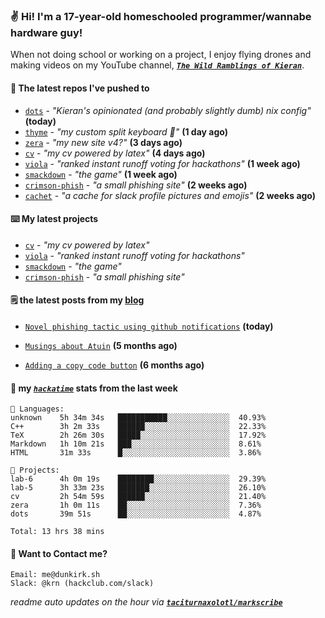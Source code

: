 ### ✌️ Hi! I'm a 17-year-old homeschooled programmer/wannabe hardware guy!

When not doing school or working on a project, I enjoy flying drones and making videos on my YouTube channel, [**_`The Wild Ramblings of Kieran`_**](https://youtube.com/@kieran.rambles).

#### 👷 The latest repos I've pushed to

- [`dots`](https://github.com/taciturnaxolotl/dots) - _"Kieran's opinionated (and probably slightly dumb) nix config"_ **(today)**
- [`thyme`](https://github.com/taciturnaxolotl/thyme) - _"my custom split keyboard 🫶"_ **(1 day ago)**
- [`zera`](https://github.com/taciturnaxolotl/zera) - _"my new site v4?"_ **(3 days ago)**
- [`cv`](https://github.com/taciturnaxolotl/cv) - _"my cv powered by latex"_ **(4 days ago)**
- [`viola`](https://github.com/taciturnaxolotl/viola) - _"ranked instant runoff voting for hackathons"_ **(1 week ago)**
- [`smackdown`](https://github.com/taciturnaxolotl/smackdown) - _"the game"_ **(1 week ago)**
- [`crimson-phish`](https://github.com/taciturnaxolotl/crimson-phish) - _"a small phishing site"_ **(2 weeks ago)**
- [`cachet`](https://github.com/taciturnaxolotl/cachet) - _"a cache for slack profile pictures and emojis"_ **(2 weeks ago)**

#### ⌨️ My latest projects

- [`cv`](https://github.com/taciturnaxolotl/cv) - _"my cv powered by latex"_
- [`viola`](https://github.com/taciturnaxolotl/viola) - _"ranked instant runoff voting for hackathons"_
- [`smackdown`](https://github.com/taciturnaxolotl/smackdown) - _"the game"_
- [`crimson-phish`](https://github.com/taciturnaxolotl/crimson-phish) - _"a small phishing site"_

#### 🗒️ the latest posts from my [blog](https://dunkirk.sh)

- [`Novel phishing tactic using github notifications`](https://dunkirk.sh/blog/github-phishing/) **(today)**

- [`Musings about Atuin`](https://dunkirk.sh/blog/atuin/) **(5 months ago)**

- [`Adding a copy code button`](https://dunkirk.sh/blog/adding-a-copy-button/) **(6 months ago)**



#### 📡 my [_`hackatime`_](https://waka.hackclub.com) stats from the last week

```text
💾 Languages:
unknown    5h 34m 34s   ███████████░░░░░░░░░░░░░░  40.93%
C++        3h 2m 33s    ██████░░░░░░░░░░░░░░░░░░░  22.33%
TeX        2h 26m 30s   █████░░░░░░░░░░░░░░░░░░░░  17.92%
Markdown   1h 10m 21s   ███░░░░░░░░░░░░░░░░░░░░░░  8.61%
HTML       31m 33s      █░░░░░░░░░░░░░░░░░░░░░░░░  3.86%

💼 Projects:
lab-6      4h 0m 19s    ████████░░░░░░░░░░░░░░░░░  29.39%
lab-5      3h 33m 23s   ███████░░░░░░░░░░░░░░░░░░  26.10%
cv         2h 54m 59s   ██████░░░░░░░░░░░░░░░░░░░  21.40%
zera       1h 0m 11s    ██░░░░░░░░░░░░░░░░░░░░░░░  7.36%
dots       39m 51s      ██░░░░░░░░░░░░░░░░░░░░░░░  4.87%

Total: 13 hrs 38 mins
```

#### 📮 Want to Contact me?

```text
Email: me@dunkirk.sh
Slack: @krn (hackclub.com/slack)
```

_readme auto updates on the hour via [**`taciturnaxolotl/markscribe`**](https://github.com/taciturnaxolotl/markscribe)_
